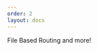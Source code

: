 ```yaml
---
order: 2
layout: docs
---
```


<app-heading-box heading="Pages">
  <p>File Based Routing and more!</p>
</app-heading-box>
